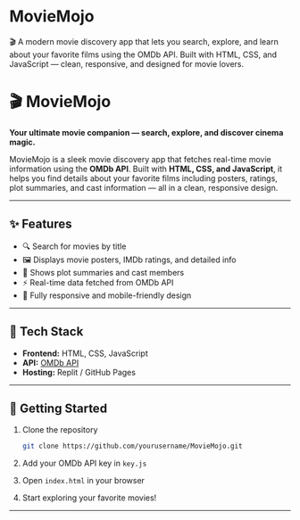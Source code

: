 # MovieMojo
🎬 A modern movie discovery app that lets you search, explore, and learn about your favorite films using the OMDb API. Built with HTML, CSS, and JavaScript — clean, responsive, and designed for movie lovers.
# 🎬 MovieMojo

**Your ultimate movie companion — search, explore, and discover cinema magic.**

MovieMojo is a sleek movie discovery app that fetches real-time movie information using the **OMDb API**. Built with **HTML, CSS, and JavaScript**, it helps you find details about your favorite films including posters, ratings, plot summaries, and cast information — all in a clean, responsive design.

---

## ✨ Features

* 🔍 Search for movies by title
* 🖼️ Displays movie posters, IMDb ratings, and detailed info
* 📜 Shows plot summaries and cast members
* ⚡ Real-time data fetched from OMDb API
* 📱 Fully responsive and mobile-friendly design

---

## 🧩 Tech Stack

* **Frontend:** HTML, CSS, JavaScript
* **API:** [OMDb API](https://www.omdbapi.com/)
* **Hosting:** Replit / GitHub Pages

---

## 🚀 Getting Started

1. Clone the repository

   ```bash
   git clone https://github.com/yourusername/MovieMojo.git
   ```
2. Add your OMDb API key in `key.js`
3. Open `index.html` in your browser
4. Start exploring your favorite movies!

---

